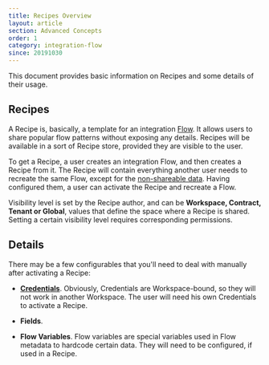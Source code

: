 ```yaml
---
title: Recipes Overview
layout: article
section: Advanced Concepts
order: 1
category: integration-flow
since: 20191030
---
```


This document provides basic information on Recipes and some details of their usage.

## Recipes

A Recipe is, basically, a template for an integration [Flow](integration-flow-overview). It allows users to share popular flow patterns without exposing any details. Recipes will be available in a sort of Recipe store, provided they are visible to the user.

To get a Recipe, a user creates an integration Flow, and then creates a Recipe from it. The Recipe will contain everything another user needs to recreate the same Flow, except for the [non-shareable data](#details). Having configured them, a user can activate the Recipe and recreate a Flow.

Visibility level is set by the Recipe author, and can be **Workspace, Contract, Tenant or Global**, values that define the space where a Recipe is shared. Setting a certain visibility level requires corresponding permissions.

## Details

There may be a few configurables that you'll need to deal with manually after activating a Recipe:

- **[Credentials](credential)**. Obviously, Credentials are Workspace-bound, so they will not work in another Workspace. The user will need his own Credentials to activate a Recipe.

- **Fields**.  

- **Flow Variables**. Flow variables are special variables used in Flow metadata to hardcode certain data. They will need to be configured, if used in a Recipe.
